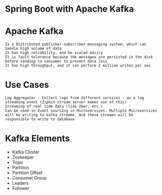 # Spring Boot with Apache Kafka

# Apache Kafka 
    Is a Distributed publisher-subscriber messaging system, which can handle high volume of data
    It has high reliability, and be scaled easily
    It is fault tolerance because the messages are persisted in the disk before sending to consumer to prevent data loss
    It has high throughput, and it can perform 2 million writes per sec

# Use Cases
    Log Aggregator - Collect logs from different services - as a log streaming event (Zipkin stream server makes use of this) 
    Streaming of real time data (like Uber, etc.)
    Can be used in Event sourcing in Microservices. Multiple Microservices will be writing to kafka streams. And these streams will be responsible to write to database

# Kafka Elements
 - Kafka Cluster
 - Zookeeper
 - Topic
 - Partition
 - Partition Offset
 - Consumer Group
 - Leaders
 - Follower
